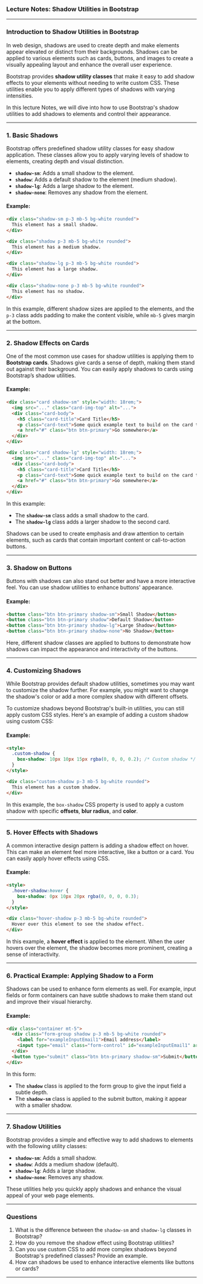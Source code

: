 ### **Lecture Notes: Shadow Utilities in Bootstrap**

---

### **Introduction to Shadow Utilities in Bootstrap**

In web design, shadows are used to create depth and make elements appear elevated or distinct from their backgrounds. Shadows can be applied to various elements such as cards, buttons, and images to create a visually appealing layout and enhance the overall user experience.

Bootstrap provides **shadow utility classes** that make it easy to add shadow effects to your elements without needing to write custom CSS. These utilities enable you to apply different types of shadows with varying intensities.

In this lecture Notes, we will dive into how to use Bootstrap's shadow utilities to add shadows to elements and control their appearance.

---

### **1. Basic Shadows**

Bootstrap offers predefined shadow utility classes for easy shadow application. These classes allow you to apply varying levels of shadow to elements, creating depth and visual distinction.

- **`shadow-sm`**: Adds a small shadow to the element.
- **`shadow`**: Adds a default shadow to the element (medium shadow).
- **`shadow-lg`**: Adds a large shadow to the element.
- **`shadow-none`**: Removes any shadow from the element.

#### Example:

```html
<div class="shadow-sm p-3 mb-5 bg-white rounded">
  This element has a small shadow.
</div>

<div class="shadow p-3 mb-5 bg-white rounded">
  This element has a medium shadow.
</div>

<div class="shadow-lg p-3 mb-5 bg-white rounded">
  This element has a large shadow.
</div>

<div class="shadow-none p-3 mb-5 bg-white rounded">
  This element has no shadow.
</div>
```

In this example, different shadow sizes are applied to the elements, and the `p-3` class adds padding to make the content visible, while `mb-5` gives margin at the bottom.

---

### **2. Shadow Effects on Cards**

One of the most common use cases for shadow utilities is applying them to **Bootstrap cards**. Shadows give cards a sense of depth, making them stand out against their background. You can easily apply shadows to cards using Bootstrap’s shadow utilities.

#### Example:

```html
<div class="card shadow-sm" style="width: 18rem;">
  <img src="..." class="card-img-top" alt="...">
  <div class="card-body">
    <h5 class="card-title">Card Title</h5>
    <p class="card-text">Some quick example text to build on the card title and make up the bulk of the card's content.</p>
    <a href="#" class="btn btn-primary">Go somewhere</a>
  </div>
</div>

<div class="card shadow-lg" style="width: 18rem;">
  <img src="..." class="card-img-top" alt="...">
  <div class="card-body">
    <h5 class="card-title">Card Title</h5>
    <p class="card-text">Some quick example text to build on the card title and make up the bulk of the card's content.</p>
    <a href="#" class="btn btn-primary">Go somewhere</a>
  </div>
</div>
```

In this example:
- The **`shadow-sm`** class adds a small shadow to the card.
- The **`shadow-lg`** class adds a larger shadow to the second card.

Shadows can be used to create emphasis and draw attention to certain elements, such as cards that contain important content or call-to-action buttons.

---

### **3. Shadow on Buttons**

Buttons with shadows can also stand out better and have a more interactive feel. You can use shadow utilities to enhance buttons' appearance.

#### Example:

```html
<button class="btn btn-primary shadow-sm">Small Shadow</button>
<button class="btn btn-primary shadow">Default Shadow</button>
<button class="btn btn-primary shadow-lg">Large Shadow</button>
<button class="btn btn-primary shadow-none">No Shadow</button>
```

Here, different shadow classes are applied to buttons to demonstrate how shadows can impact the appearance and interactivity of the buttons.

---

### **4. Customizing Shadows**

While Bootstrap provides default shadow utilities, sometimes you may want to customize the shadow further. For example, you might want to change the shadow's color or add a more complex shadow with different offsets.

To customize shadows beyond Bootstrap's built-in utilities, you can still apply custom CSS styles. Here's an example of adding a custom shadow using custom CSS:

#### Example:

```html
<style>
  .custom-shadow {
    box-shadow: 10px 10px 15px rgba(0, 0, 0, 0.2); /* Custom shadow */
  }
</style>

<div class="custom-shadow p-3 mb-5 bg-white rounded">
  This element has a custom shadow.
</div>
```

In this example, the `box-shadow` CSS property is used to apply a custom shadow with specific **offsets**, **blur radius**, and **color**.

---

### **5. Hover Effects with Shadows**

A common interactive design pattern is adding a shadow effect on hover. This can make an element feel more interactive, like a button or a card. You can easily apply hover effects using CSS.

#### Example:

```html
<style>
  .hover-shadow:hover {
    box-shadow: 0px 10px 20px rgba(0, 0, 0, 0.3);
  }
</style>

<div class="hover-shadow p-3 mb-5 bg-white rounded">
  Hover over this element to see the shadow effect.
</div>
```

In this example, a **hover effect** is applied to the element. When the user hovers over the element, the shadow becomes more prominent, creating a sense of interactivity.

---

### **6. Practical Example: Applying Shadow to a Form**

Shadows can be used to enhance form elements as well. For example, input fields or form containers can have subtle shadows to make them stand out and improve their visual hierarchy.

#### Example:

```html
<div class="container mt-5">
  <div class="form-group shadow p-3 mb-5 bg-white rounded">
    <label for="exampleInputEmail1">Email address</label>
    <input type="email" class="form-control" id="exampleInputEmail1" aria-describedby="emailHelp">
  </div>
  <button type="submit" class="btn btn-primary shadow-sm">Submit</button>
</div>
```

In this form:
- The **`shadow`** class is applied to the form group to give the input field a subtle depth.
- The **`shadow-sm`** class is applied to the submit button, making it appear with a smaller shadow.

---

### **7. Shadow Utilities**

Bootstrap provides a simple and effective way to add shadows to elements with the following utility classes:
- **`shadow-sm`**: Adds a small shadow.
- **`shadow`**: Adds a medium shadow (default).
- **`shadow-lg`**: Adds a large shadow.
- **`shadow-none`**: Removes any shadow.

These utilities help you quickly apply shadows and enhance the visual appeal of your web page elements.

---

### **Questions**

1. What is the difference between the `shadow-sm` and `shadow-lg` classes in Bootstrap?
2. How do you remove the shadow effect using Bootstrap utilities?
3. Can you use custom CSS to add more complex shadows beyond Bootstrap's predefined classes? Provide an example.
4. How can shadows be used to enhance interactive elements like buttons or cards?

---
